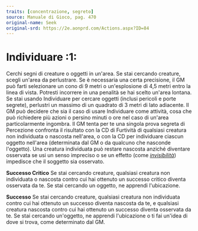 ```yaml
---
traits: [concentrazione, segreto]
source: Manuale di Gioco, pag. 470
original-name: Seek
original-srd: https://2e.aonprd.com/Actions.aspx?ID=84
---
```


# Individuare :1:

Cerchi segni di creature o oggetti in un'area. Se stai cercando creature, scegli
un'area da perlustrare. Se è necessaria una certa precisione, il GM può farti
selezionare un cono di 9 metri o un'esplosione di 4,5 metri entro la linea di
vista. Potresti incorrere in una penalità se hai scelto un'area lontana. Se stai
usando Individuare per cercare oggetti (inclusi pericoli e porte segrete),
perlustri un massimo di un quadrato di 3 metri di lato adiacente. Il GM può
decidere che sia il caso di usare Individuare come attività, cosa che può
richiedere più azioni o persino minuti o ore nel caso di un'area particolarmente
ingombra. Il GM tenta per te una singola prova segreta di Percezione confronta
il risultato con la CD di Furtività di qualsiasi creatura non individuata o
nascosta nell'area, o con la CD per individuare ciascun oggetto nell'area
(determinata dal GM o da qualcuno che nasconde l'oggetto). Una creatura
individuata può restare nascosta anziché diventare osservata se usi un senso
impreciso o se un effetto (come _[invisibilità](/incantesimi/invisibilita)_)
impedisce che il soggetto sia osservato.

**Successo Critico** Se stai cercando creature, qualsiasi creatura non
individuata o nascosta contro cui hai ottenuto un successo critico diventa
osservata da te. Se stai cercando un oggetto, ne apprendi l'ubicazione.

**Successo** Se stai cercando creature, qualsiasi creatura non individuata
contro cui hai ottenuto un successo diventa nascosta da te, e qualsiasi creatura
nascosta contro cui hai ottenuto un successo diventa osservata da te. Se stai
cercando un'oggetto, ne apprendi l'ubicazione o ti fai un'idea di dove si trova,
come determinato dal GM.
